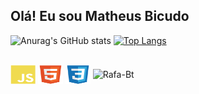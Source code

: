 ## Olá! Eu sou Matheus Bicudo

![Anurag's GitHub stats](https://github-readme-stats.vercel.app/api?username=matheusbicudo&show_icons=true&theme=synthwave)
[![Top Langs](https://github-readme-stats.vercel.app/api/top-langs/?username=matheusbicudo&layout=compact&theme=synthwave)](https://github.com/matheusbicudo/github-readme-stats)

<div style="display: inline_block"><br>
  <img align="center" alt="Rafa-Js" height="30" width="40" src="https://raw.githubusercontent.com/devicons/devicon/master/icons/javascript/javascript-plain.svg">
  <img align="center" alt="Rafa-HTML" height="30" width="40" src="https://raw.githubusercontent.com/devicons/devicon/master/icons/html5/html5-original.svg">
  <img align="center" alt="Rafa-CSS" height="30" width="40" src="https://raw.githubusercontent.com/devicons/devicon/master/icons/css3/css3-original.svg">
  <img align="center" alt="Rafa-Bt" height="30" width="40" src="https://cdn.jsdelivr.net/gh/devicons/devicon/icons/bootstrap/bootstrap-original.svg" />
          
          
</div>
